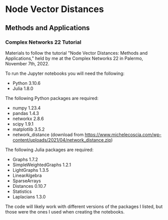 # Node Vector Distances
## Methods and Applications
### Complex Networks 22 Tutorial

Materials to follow the tutorial "Node Vector Distances: Methods and Applications," held by me at the Complex Networks 22 in Palermo, November 7th, 2022.

To run the Jupyter notebooks you will need the following:

- Python 3.10.6
- Julia 1.8.0

The following Python packages are required:

- numpy 1.23.4
- pandas 1.4.3
- networkx 2.8.6
- scipy 1.9.1
- matplotlib 3.5.2
- network_distance (download from https://www.michelecoscia.com/wp-content/uploads/2021/04/network_distance.zip)

The following Julia packages are required:

- Graphs 1.7.2
- SimpleWeightedGraphs 1.2.1
- LightGraphs 1.3.5
- LinearAlgebra
- SparseArrays
- Distances 0.10.7
- Statistics 
- Laplacians 1.3.0

The code will likely work with different versions of the packages I listed, but those were the ones I used when creating the notebooks.
